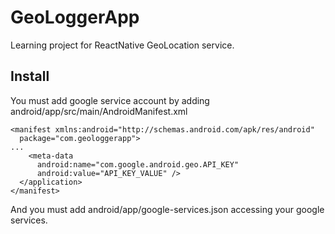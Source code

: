 # GeoLoggerApp
Learning project for ReactNative GeoLocation service.

## Install
You must add google service account by adding android/app/src/main/AndroidManifest.xml

```
<manifest xmlns:android="http://schemas.android.com/apk/res/android"
  package="com.geologgerapp">
...
    <meta-data
      android:name="com.google.android.geo.API_KEY"
      android:value="API_KEY_VALUE" />
  </application>
</manifest>
```

And you must add android/app/google-services.json accessing your google services.